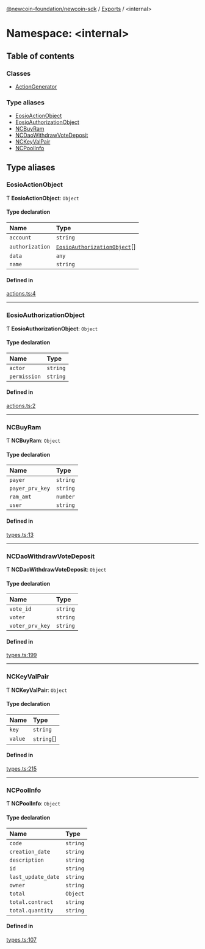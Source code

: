 [@newcoin-foundation/newcoin-sdk](../README.md) / [Exports](../modules.md) / <internal\>

# Namespace: <internal\>

## Table of contents

### Classes

- [ActionGenerator](../classes/internal_.ActionGenerator.md)

### Type aliases

- [EosioActionObject](internal_.md#eosioactionobject)
- [EosioAuthorizationObject](internal_.md#eosioauthorizationobject)
- [NCBuyRam](internal_.md#ncbuyram)
- [NCDaoWithdrawVoteDeposit](internal_.md#ncdaowithdrawvotedeposit)
- [NCKeyValPair](internal_.md#nckeyvalpair)
- [NCPoolInfo](internal_.md#ncpoolinfo)

## Type aliases

### EosioActionObject

Ƭ **EosioActionObject**: `Object`

#### Type declaration

| Name | Type |
| :------ | :------ |
| `account` | `string` |
| `authorization` | [`EosioAuthorizationObject`](internal_.md#eosioauthorizationobject)[] |
| `data` | `any` |
| `name` | `string` |

#### Defined in

[actions.ts:4](https://github.com/Newcoin-Foundation/newcoin-sdk/blob/f669418/src/actions.ts#L4)

___

### EosioAuthorizationObject

Ƭ **EosioAuthorizationObject**: `Object`

#### Type declaration

| Name | Type |
| :------ | :------ |
| `actor` | `string` |
| `permission` | `string` |

#### Defined in

[actions.ts:2](https://github.com/Newcoin-Foundation/newcoin-sdk/blob/f669418/src/actions.ts#L2)

___

### NCBuyRam

Ƭ **NCBuyRam**: `Object`

#### Type declaration

| Name | Type |
| :------ | :------ |
| `payer` | `string` |
| `payer_prv_key` | `string` |
| `ram_amt` | `number` |
| `user` | `string` |

#### Defined in

[types.ts:13](https://github.com/Newcoin-Foundation/newcoin-sdk/blob/f669418/src/types.ts#L13)

___

### NCDaoWithdrawVoteDeposit

Ƭ **NCDaoWithdrawVoteDeposit**: `Object`

#### Type declaration

| Name | Type |
| :------ | :------ |
| `vote_id` | `string` |
| `voter` | `string` |
| `voter_prv_key` | `string` |

#### Defined in

[types.ts:199](https://github.com/Newcoin-Foundation/newcoin-sdk/blob/f669418/src/types.ts#L199)

___

### NCKeyValPair

Ƭ **NCKeyValPair**: `Object`

#### Type declaration

| Name | Type |
| :------ | :------ |
| `key` | `string` |
| `value` | `string`[] |

#### Defined in

[types.ts:215](https://github.com/Newcoin-Foundation/newcoin-sdk/blob/f669418/src/types.ts#L215)

___

### NCPoolInfo

Ƭ **NCPoolInfo**: `Object`

#### Type declaration

| Name | Type |
| :------ | :------ |
| `code` | `string` |
| `creation_date` | `string` |
| `description` | `string` |
| `id` | `string` |
| `last_update_date` | `string` |
| `owner` | `string` |
| `total` | `Object` |
| `total.contract` | `string` |
| `total.quantity` | `string` |

#### Defined in

[types.ts:107](https://github.com/Newcoin-Foundation/newcoin-sdk/blob/f669418/src/types.ts#L107)
